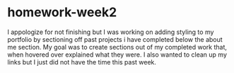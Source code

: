 # homework-week2

I appologize for not finishing but I was working on adding styling to my portfolio by sectioning off past projects i have completed below the about me section. My goal was to create sections out of my completed work that, when hovered over explained what they were. I also wanted to clean up my links but I just did not have the time this past week. 